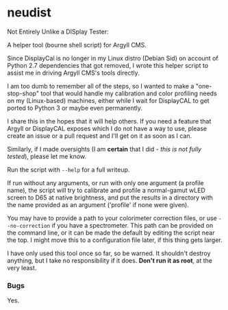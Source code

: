# neudist

Not Entirely Unlike a DISplay Tester:

A helper tool (bourne shell script) for Argyll CMS.

Since DisplayCal is no longer in my Linux distro (Debian Sid) on account of
Python 2.7 dependencies that got removed, I wrote this helper script to assist
me in driving Argyll CMS's tools directly.

I am too dumb to remember all of the steps, so I wanted to make a
"one-stop-shop" tool that would handle my calibration and color profiling
needs on my (Linux-based) machines, either while I wait for DisplayCAL to get
ported to Python 3 or maybe even permanently.

I share this in the hopes that it will help others. If you need a feature that
Argyll or DisplayCAL exposes which I do not have a way to use, please create
an issue or a pull request and I'll get on it as soon as I can.

Similarly, if I made oversights (I am **certain** that I did - *this is not
fully tested*), please let me know.

Run the script with `--help` for a full writeup.

If run without any arguments, or run with only one argument (a profile name),
the script will try to calibrate and profile a normal-gamut wLED screen to
D65 at native brightness, and put the results in a directory with the name
provided as an argument ('profile' if none were given).

You may have to provide a path to your colorimeter correction files, or use
`--no-correction` if you have a spectrometer. This path can be provided on
the command line, or it can be made the default by editing the script near the
top. I might move this to a configuration file later, if this thing gets
larger.

I have only used this tool once so far, so be warned. It shouldn't destroy
anything, but I take no responsibility if it does. **Don't run it as root**,
at the very least.

### Bugs

Yes.
